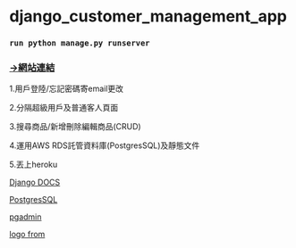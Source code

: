 # django_customer_management_app

### `run python manage.py runserver`

### [->網站連結](https://joe94113-crm.herokuapp.com/login/?next=/)

1.用戶登陸/忘記密碼寄email更改

2.分隔超級用戶及普通客人頁面

3.搜尋商品/新增刪除編輯商品(CRUD)

4.運用AWS RDS託管資料庫(PostgresSQL)及靜態文件

5.丟上heroku

[Django DOCS](https://docs.djangoproject.com/zh-hans/3.1/)

[PostgresSQL](https://www.postgresql.org/)

[pgadmin](https://www.pgadmin.org/)

[logo from](https://www.flaticon.com/free-icon/slack_2111615?term=logo&page=1&position=41&page=1&position=41&related_id=2111615&origin=style)
